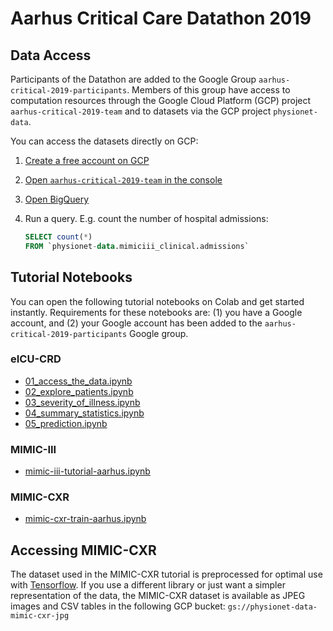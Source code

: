 # Aarhus Critical Care Datathon 2019

## Data Access

Participants of the Datathon are added to the Google Group `aarhus-critical-2019-participants`. Members of this group have access to computation resources through the Google Cloud Platform (GCP) project `aarhus-critical-2019-team` and to datasets via the GCP project `physionet-data`.

You can access the datasets directly on GCP:
1. [Create a free account on GCP](cloud.google.com)
2. [Open `aarhus-critical-2019-team` in the console](https://console.cloud.google.com/home/dashboard?project=aarhus-critical-2019-team)
3. [Open BigQuery](https://console.cloud.google.com/bigquery?project=aarhus-critical-2019-team)
4. Run a query. E.g. count the number of hospital admissions:

   ```SQL
   SELECT count(*)
   FROM `physionet-data.mimiciii_clinical.admissions` 
   ```

## Tutorial Notebooks

You can open the following tutorial notebooks on Colab and get started instantly. Requirements for these notebooks are: (1) you have a Google account, and (2) your Google account has been added to the `aarhus-critical-2019-participants` Google group.

### eICU-CRD
* [01_access_the_data.ipynb]()
* [02_explore_patients.ipynb]()
* [03_severity_of_illness.ipynb]()
* [04_summary_statistics.ipynb]()
* [05_prediction.ipynb]()

### MIMIC-III
* [mimic-iii-tutorial-aarhus.ipynb]()

### MIMIC-CXR
* [mimic-cxr-train-aarhus.ipynb]()

## Accessing MIMIC-CXR

The dataset used in the MIMIC-CXR tutorial is preprocessed for optimal use with [Tensorflow](https://www.tensorflow.org/). If you use a different library or just want a simpler representation of the data, the MIMIC-CXR dataset is available as JPEG images and CSV tables in the following GCP bucket: `gs://physionet-data-mimic-cxr-jpg`

